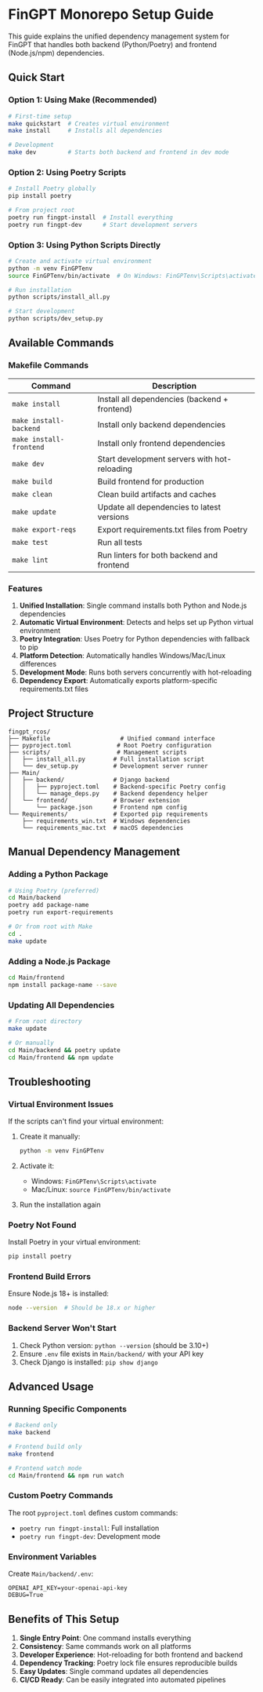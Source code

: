 # FinGPT Monorepo Setup Guide

This guide explains the unified dependency management system for FinGPT that handles both backend (Python/Poetry) and frontend (Node.js/npm) dependencies.

## Quick Start

### Option 1: Using Make (Recommended)

```bash
# First-time setup
make quickstart  # Creates virtual environment
make install     # Installs all dependencies

# Development
make dev         # Starts both backend and frontend in dev mode
```

### Option 2: Using Poetry Scripts

```bash
# Install Poetry globally
pip install poetry

# From project root
poetry run fingpt-install  # Install everything
poetry run fingpt-dev      # Start development servers
```

### Option 3: Using Python Scripts Directly

```bash
# Create and activate virtual environment
python -m venv FinGPTenv
source FinGPTenv/bin/activate  # On Windows: FinGPTenv\Scripts\activate

# Run installation
python scripts/install_all.py

# Start development
python scripts/dev_setup.py
```

## Available Commands

### Makefile Commands

| Command | Description |
|---------|-------------|
| `make install` | Install all dependencies (backend + frontend) |
| `make install-backend` | Install only backend dependencies |
| `make install-frontend` | Install only frontend dependencies |
| `make dev` | Start development servers with hot-reloading |
| `make build` | Build frontend for production |
| `make clean` | Clean build artifacts and caches |
| `make update` | Update all dependencies to latest versions |
| `make export-reqs` | Export requirements.txt files from Poetry |
| `make test` | Run all tests |
| `make lint` | Run linters for both backend and frontend |

### Features

1. **Unified Installation**: Single command installs both Python and Node.js dependencies
2. **Automatic Virtual Environment**: Detects and helps set up Python virtual environment
3. **Poetry Integration**: Uses Poetry for Python dependencies with fallback to pip
4. **Platform Detection**: Automatically handles Windows/Mac/Linux differences
5. **Development Mode**: Runs both servers concurrently with hot-reloading
6. **Dependency Export**: Automatically exports platform-specific requirements.txt files

## Project Structure

```
fingpt_rcos/
├── Makefile                    # Unified command interface
├── pyproject.toml             # Root Poetry configuration
├── scripts/                   # Management scripts
│   ├── install_all.py        # Full installation script
│   └── dev_setup.py          # Development server runner
├── Main/
│   ├── backend/              # Django backend
│   │   ├── pyproject.toml    # Backend-specific Poetry config
│   │   └── manage_deps.py    # Backend dependency helper
│   └── frontend/             # Browser extension
│       └── package.json      # Frontend npm config
└── Requirements/             # Exported pip requirements
    ├── requirements_win.txt  # Windows dependencies
    └── requirements_mac.txt  # macOS dependencies
```

## Manual Dependency Management

### Adding a Python Package

```bash
# Using Poetry (preferred)
cd Main/backend
poetry add package-name
poetry run export-requirements

# Or from root with Make
cd .
make update
```

### Adding a Node.js Package

```bash
cd Main/frontend
npm install package-name --save
```

### Updating All Dependencies

```bash
# From root directory
make update

# Or manually
cd Main/backend && poetry update
cd Main/frontend && npm update
```

## Troubleshooting

### Virtual Environment Issues

If the scripts can't find your virtual environment:

1. Create it manually:
   ```bash
   python -m venv FinGPTenv
   ```

2. Activate it:
   - Windows: `FinGPTenv\Scripts\activate`
   - Mac/Linux: `source FinGPTenv/bin/activate`

3. Run the installation again

### Poetry Not Found

Install Poetry in your virtual environment:
```bash
pip install poetry
```

### Frontend Build Errors

Ensure Node.js 18+ is installed:
```bash
node --version  # Should be 18.x or higher
```

### Backend Server Won't Start

1. Check Python version: `python --version` (should be 3.10+)
2. Ensure `.env` file exists in `Main/backend/` with your API key
3. Check Django is installed: `pip show django`

## Advanced Usage

### Running Specific Components

```bash
# Backend only
make backend

# Frontend build only
make frontend

# Frontend watch mode
cd Main/frontend && npm run watch
```

### Custom Poetry Commands

The root `pyproject.toml` defines custom commands:
- `poetry run fingpt-install`: Full installation
- `poetry run fingpt-dev`: Development mode

### Environment Variables

Create `Main/backend/.env`:
```env
OPENAI_API_KEY=your-openai-api-key
DEBUG=True
```

## Benefits of This Setup

1. **Single Entry Point**: One command installs everything
2. **Consistency**: Same commands work on all platforms
3. **Developer Experience**: Hot-reloading for both frontend and backend
4. **Dependency Tracking**: Poetry lock file ensures reproducible builds
5. **Easy Updates**: Single command updates all dependencies
6. **CI/CD Ready**: Can be easily integrated into automated pipelines